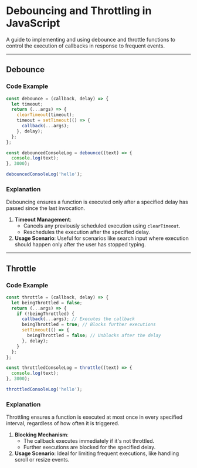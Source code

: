 # Debouncing and Throttling in JavaScript

A guide to implementing and using debounce and throttle functions to control the execution of callbacks in response to frequent events.

---

## Debounce

### Code Example
```javascript
const debounce = (callback, delay) => {
  let timeout;
  return (...args) => {
    clearTimeout(timeout);
    timeout = setTimeout(() => {
      callback(...args);
    }, delay);
  };
};

const debouncedConsoleLog = debounce((text) => {
  console.log(text);
}, 3000);

debouncedConsoleLog('hello');
```

### Explanation
Debouncing ensures a function is executed only after a specified delay has passed since the last invocation.

1. **Timeout Management**: 
   - Cancels any previously scheduled execution using `clearTimeout`.
   - Reschedules the execution after the specified delay.
2. **Usage Scenario**: Useful for scenarios like search input where execution should happen only after the user has stopped typing.

---

## Throttle

### Code Example
```javascript
const throttle = (callback, delay) => {
  let beingThrottled = false;
  return (...args) => {
    if (!beingThrottled) {
      callback(...args); // Executes the callback
      beingThrottled = true; // Blocks further executions
      setTimeout(() => {
        beingThrottled = false; // Unblocks after the delay
      }, delay);
    }
  };
};

const throttledConsoleLog = throttle((text) => {
  console.log(text);
}, 3000);

throttledConsoleLog('hello');
```

### Explanation
Throttling ensures a function is executed at most once in every specified interval, regardless of how often it is triggered.

1. **Blocking Mechanism**: 
   - The callback executes immediately if it's not throttled.
   - Further executions are blocked for the specified delay.
2. **Usage Scenario**: Ideal for limiting frequent executions, like handling scroll or resize events.